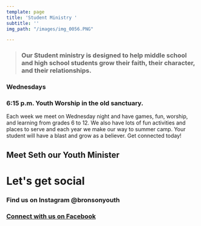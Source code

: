 ```yaml
---
template: page
title: 'Student Ministry '
subtitle: ''
img_path: "/images/img_0056.PNG"

---
```

> ### Our Student ministry is designed to help middle school and high school students grow their faith, their character, and their relationships.

### **Wednesdays**

### 6:15 p.m. Youth Worship in the old sanctuary.

Each week we meet on Wednesday night and have games, fun, worship, and learning from grades 6 to 12. We also have lots of fun activities and places to serve and each year we make our way to summer camp. Your student will have a blast and grow as a believer. Get connected today!

## Meet Seth our Youth Minister

# Let's get social

### Find us on Instagram @bronsonyouth

### [Connect with us on Facebook](https://www.facebook.com/pg/FBC-Bronson-Youth-1467908543248280)